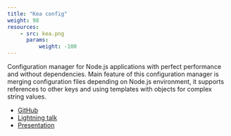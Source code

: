 ```yaml
---
title: "Kea config"
weight: 98
resources:
    - src: kea.png
      params:
          weight: -100
---
```


Configuration manager for Node.js applications with perfect performance and without dependencies.
Main feature of this configuration manager is merging configuration files depending on Node.js environment,
it supports references to other keys and using templates with objects for complex string values.

* [GitHub](//github.com/Pencroff/kea-config)
* [Lightning talk](//www.youtube.com/watch?v=P6nTr5T8GVI)
* [Presentation](//slides.com/sergiidaniloff/deck/fullscreen#/)
